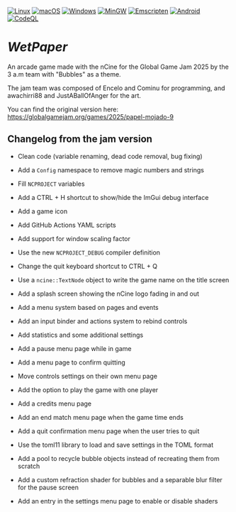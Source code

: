 [![Linux](https://github.com/encelo/WetPaper/workflows/Linux/badge.svg)](https://github.com/encelo/WetPaper/actions?workflow=Linux)
[![macOS](https://github.com/encelo/WetPaper/workflows/macOS/badge.svg)](https://github.com/encelo/WetPaper/actions?workflow=macOS)
[![Windows](https://github.com/encelo/WetPaper/workflows/Windows/badge.svg)](https://github.com/encelo/WetPaper/actions?workflow=Windows)
[![MinGW](https://github.com/encelo/WetPaper/workflows/MinGW/badge.svg)](https://github.com/encelo/WetPaper/actions?workflow=MinGW)
[![Emscripten](https://github.com/encelo/WetPaper/workflows/Emscripten/badge.svg)](https://github.com/encelo/WetPaper/actions?workflow=Emscripten)
[![Android](https://github.com/encelo/WetPaper/workflows/Android/badge.svg)](https://github.com/encelo/WetPaper/actions?workflow=Android)
[![CodeQL](https://github.com/encelo/WetPaper/workflows/CodeQL/badge.svg)](https://github.com/encelo/WetPaper/actions?workflow=CodeQL)

# *WetPaper*
An arcade game made with the nCine for the Global Game Jam 2025 by the 3 a.m team with "Bubbles" as a theme.

The jam team was composed of Encelo and Cominu for programming, and awachirri88 and JustABallOfAnger for the art.

You can find the original version here: https://globalgamejam.org/games/2025/papel-mojado-9

## Changelog from the jam version

- Clean code (variable renaming, dead code removal, bug fixing)
- Add a `Config` namespace to remove magic numbers and strings
- Fill `NCPROJECT` variables
- Add a CTRL + H shortcut to show/hide the ImGui debug interface
- Add a game icon
- Add GitHub Actions YAML scripts

- Add support for window scaling factor
- Use the new `NCPROJECT_DEBUG` compiler definition
- Change the quit keyboard shortcut to CTRL + Q

- Use a `ncine::TextNode` object to write the game name on the title screen
- Add a splash screen showing the nCine logo fading in and out
- Add a menu system based on pages and events
- Add an input binder and actions system to rebind controls

- Add statistics and some additional settings
- Add a pause menu page while in game
- Add a menu page to confirm quitting
- Move controls settings on their own menu page
- Add the option to play the game with one player

- Add a credits menu page
- Add an end match menu page when the game time ends
- Add a quit confirmation menu page when the user tries to quit

- Use the toml11 library to load and save settings in the TOML format

- Add a pool to recycle bubble objects instead of recreating them from scratch

- Add a custom refraction shader for bubbles and a separable blur filter for the pause screen
- Add an entry in the settings menu page to enable or disable shaders
